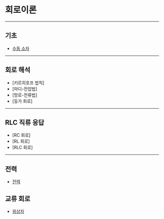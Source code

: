 # 회로이론

---

## 기초
- [수동 소자](./PassiveElement.md)

---


## 회로 해석
- [키르히호프 법칙]
- [마디-전압법]
- [망로-전류법]
- [등가 회로]

---

## RLC 직류 응답
- [RC 회로]
- [RL 회로]
- [RLC 회로]

---
## 전력
- [전력](./Power.md)

## 교류 회로
- [위상자](./Phasor.md)

